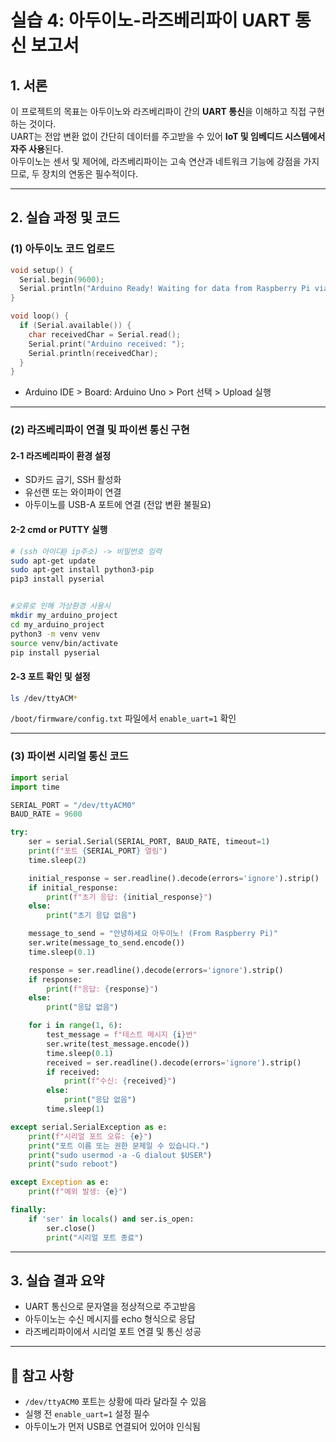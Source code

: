 
# 실습 4: 아두이노-라즈베리파이 UART 통신 보고서

## 1. 서론

이 프로젝트의 목표는 아두이노와 라즈베리파이 간의 **UART 통신**을 이해하고 직접 구현하는 것이다.  
UART는 전압 변환 없이 간단히 데이터를 주고받을 수 있어 **IoT 및 임베디드 시스템에서 자주 사용**된다.  
아두이노는 센서 및 제어에, 라즈베리파이는 고속 연산과 네트워크 기능에 강점을 가지므로, 두 장치의 연동은 필수적이다.

---

## 2. 실습 과정 및 코드

### (1) 아두이노 코드 업로드

```cpp
void setup() {
  Serial.begin(9600);
  Serial.println("Arduino Ready! Waiting for data from Raspberry Pi via USB...");
}

void loop() {
  if (Serial.available()) {
    char receivedChar = Serial.read();
    Serial.print("Arduino received: ");
    Serial.println(receivedChar);
  }
}
```

- Arduino IDE > Board: Arduino Uno > Port 선택 > Upload 실행

---

### (2) 라즈베리파이 연결 및 파이썬 통신 구현

#### 2-1 라즈베리파이 환경 설정
- SD카드 굽기, SSH 활성화
- 유선랜 또는 와이파이 연결
- 아두이노를 USB-A 포트에 연결 (전압 변환 불필요)

#### 2-2 cmd or PUTTY 실행
```bash 
# (ssh 아이디@ ip주소) -> 비밀번호 임력
sudo apt-get update
sudo apt-get install python3-pip
pip3 install pyserial


#오류로 인해 가상환경 사용시
mkdir my_arduino_project
cd my_arduino_project
python3 -m venv venv
source venv/bin/activate
pip install pyserial
```


#### 2-3 포트 확인 및 설정
```bash
ls /dev/ttyACM*
```

`/boot/firmware/config.txt` 파일에서 `enable_uart=1` 확인

---

### (3) 파이썬 시리얼 통신 코드

```python
import serial
import time

SERIAL_PORT = "/dev/ttyACM0"
BAUD_RATE = 9600

try:
    ser = serial.Serial(SERIAL_PORT, BAUD_RATE, timeout=1)
    print(f"포트 {SERIAL_PORT} 열림")
    time.sleep(2)

    initial_response = ser.readline().decode(errors='ignore').strip()
    if initial_response:
        print(f"초기 응답: {initial_response}")
    else:
        print("초기 응답 없음")

    message_to_send = "안녕하세요 아두이노! (From Raspberry Pi)"
    ser.write(message_to_send.encode())
    time.sleep(0.1)

    response = ser.readline().decode(errors='ignore').strip()
    if response:
        print(f"응답: {response}")
    else:
        print("응답 없음")

    for i in range(1, 6):
        test_message = f"테스트 메시지 {i}번"
        ser.write(test_message.encode())
        time.sleep(0.1)
        received = ser.readline().decode(errors='ignore').strip()
        if received:
            print(f"수신: {received}")
        else:
            print("응답 없음")
        time.sleep(1)

except serial.SerialException as e:
    print(f"시리얼 포트 오류: {e}")
    print("포트 이름 또는 권한 문제일 수 있습니다.")
    print("sudo usermod -a -G dialout $USER")
    print("sudo reboot")

except Exception as e:
    print(f"예외 발생: {e}")

finally:
    if 'ser' in locals() and ser.is_open:
        ser.close()
        print("시리얼 포트 종료")
```

---

## 3. 실습 결과 요약

- UART 통신으로 문자열을 정상적으로 주고받음
- 아두이노는 수신 메시지를 echo 형식으로 응답
- 라즈베리파이에서 시리얼 포트 연결 및 통신 성공


---

## 📌 참고 사항

- `/dev/ttyACM0` 포트는 상황에 따라 달라질 수 있음
- 실행 전 `enable_uart=1` 설정 필수
- 아두이노가 먼저 USB로 연결되어 있어야 인식됨
